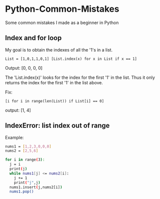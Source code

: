 # Python-Common-Mistakes
Some common mistakes I made as a beginner in Python 

## Index and for loop

My goal is to obtain the indexes of all the '1's in a list. 

`List = [1,0,1,1,0,1]
[List.index(x) for x in List if x == 1]`

Output: [0, 0, 0, 0]

The 'List.index(x)' looks for the index for the first '1' in the list. Thus it only returns the index for the first '1' in the list above. 

Fix:
 
`[i for i in range(len(List)) if List[i] == 0]`

output: [1, 4]

## IndexError: list index out of range

Example:

```sh
nums1 = [1,2,3,0,0,0]
nums2 = [2,5,6]
```

```sh
for i in range(3):
  j = i
  print(j)
  while nums1[j] <= nums2[i]:
    j += 1
    print("j",j)
  nums1.insert(j,nums2[i])
  nums1.pop()
```
